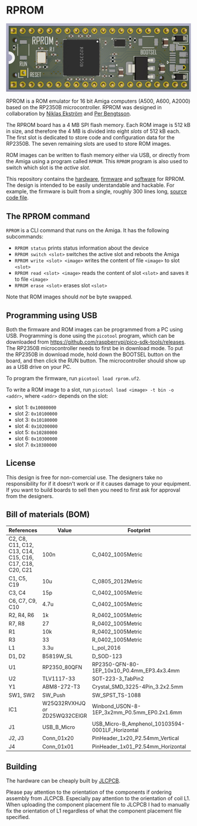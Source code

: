 # RPROM

![RPROM rendered](Docs/Images/rprom-rendered.jpg)

RPROM is a ROM emulator for 16 bit Amiga computers (A500, A600, A2000) based on
the RP2350B microcontroller. RPROM was designed in collaboration by
[Niklas Ekström](https://github.com/niklasekstrom/) and
[Per Bengtsson](https://github.com/RetroNynjah).

The RPROM board has a 4 MB SPI flash memory. Each ROM image is 512 kB in size,
and therefore the 4 MB is divided into eight *slots* of 512 kB each. The first
slot is dedicated to store code and configuration data for the RP2350B. The
seven remaining slots are used to store ROM images.

ROM images can be written to flash memory either via USB, or directly from the
Amiga using a program called `RPROM`. This `RPROM` program is also used to
switch which slot is the *active slot*.

This repository contains the [hardware](Hardware), [firmware](Firmware) and
[software](Software) for RPROM. The design is intended to be easily
understandable and hackable. For example, the firmware is built from a single,
roughly 300 lines long, [source code file](Firmware/rprom.c).

## The RPROM command

`RPROM` is a CLI command that runs on the Amiga. It has the following
subcommands:

- `RPROM status` prints status information about the device
- `RPROM switch <slot>` switches the active slot and reboots the Amiga
- `RPROM write <slot> <image>` writes the content of file `<image>` to
slot `<slot>`
- `RPROM read <slot> <image>` reads the content of slot `<slot>` and saves it
to file `<image>`
- `RPROM erase <slot>` erases slot `<slot>`

Note that ROM images should *not* be byte swapped.

## Programming using USB

Both the firmware and ROM images can be programmed from a PC using USB.
Programming is done using the `picotool` program, which can be downloaded from
https://github.com/raspberrypi/pico-sdk-tools/releases. The RP2350B
microcontroller needs to first be in download mode. To put the RP2350B in
download mode, hold down the BOOTSEL button on the board, and then click the
RUN button. The microcontroller should show up as a USB drive on your PC.

To program the firmware, run `picotool load rprom.uf2`.

To write a ROM image to a slot, run `picotool load <image> -t bin -o <addr>`,
where `<addr>` depends on the slot:

- slot 1: `0x10080000`
- slot 2: `0x10100000`
- slot 3: `0x10180000`
- slot 4: `0x10200000`
- slot 5: `0x10280000`
- slot 6: `0x10300000`
- slot 7: `0x10380000`

## License

This design is free for non-comercial use. The designers take no responsibility
for if it doesn't work or if it causes damage to your equipment. If you want to
build boards to sell then you need to first ask for approval from the designers.

## Bill of materials (BOM)

| References | Value | Footprint | LCSC Part | Quantity |
|------------|-------|-----------|-----------|----------|
| C2, C8, C11, C12, C13, C14, C15, C16, C17, C18, C20, C21 | 100n | C_0402_1005Metric | C1525 | 12 |
| C1, C5, C19 | 10u | C_0805_2012Metric | C15850 | 3 |
| C3, C4 | 15p | C_0402_1005Metric | C1548 | 2 |
| C6, C7, C9, C10 | 4.7u | C_0402_1005Metric | C23733 | 4 |
| R2, R4, R6 | 1k | R_0402_1005Metric | C11702 | 3 |
| R7, R8 | 27 | R_0402_1005Metric | C25092 | 2 |
| R1 | 10k | R_0402_1005Metric | C25744 | 1 |
| R3 | 33 | R_0402_1005Metric | C25105 | 1 |
| L1 | 3.3u | L_pol_2016 | C42411119 | 1 |
| D1, D2 | B5819W_SL | D_SOD-123 | C8598 | 2 |
| U1 | RP2350_80QFN | RP2350-QFN-80-1EP_10x10_P0.4mm_EP3.4x3.4mm | C42415655 | 1 |
| U2 | TLV1117-33 | SOT-223-3_TabPin2 | C15578 | 1 |
| Y1 | ABM8-272-T3 | Crystal_SMD_3225-4Pin_3.2x2.5mm | C20625731 | 1 |
| SW1, SW2 | SW_Push | SW_SPST_TS-1088 | C720477 | 2 |
| IC1 | W25Q32RVXHJQ *or* ZD25WQ32CEIGR | Winbond_USON-8-1EP_3x2mm_P0.5mm_EP0.2x1.6mm | C5258281 | 1 |
| J1 | USB_B_Micro | USB_Micro-B_Amphenol_10103594-0001LF_Horizontal | C428495 | 1 |
| J2, J3 | Conn_01x20 | PinHeader_1x20_P2.54mm_Vertical | - | 2 |
| J4 | Conn_01x01 | PinHeader_1x01_P2.54mm_Horizontal | - | 1 |

## Building

The hardware can be cheaply built by [JLCPCB](https://jlcpcb.com/).

Please pay attention to the orientation of the components if ordering assembly
from JLCPCB. Especially pay attention to the orientation of coil L1. When
uploading the component placement file to JLCPCB I had to manually fix the
orientation of L1 regardless of what the component placement file specified.
